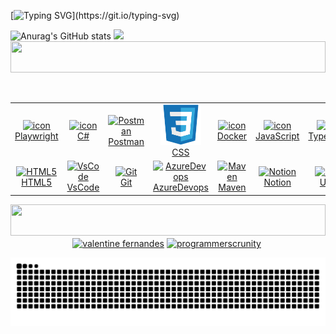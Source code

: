 <!--Title @IasmineSilva-->
[![Typing SVG](https://readme-typing-svg.herokuapp.com?font=Fira+Code&pause=1000&color=A020F0&random=false&width=435&lines=Ol%C3%A1%2C+Me+chamo+Iasmine.+;Bem+vindo+ao+meu+perfil+no+Github!)](https://git.io/typing-svg)
<!--<div align="center">
</div>-->
![Anurag's GitHub stats](https://github-readme-stats.vercel.app/api?username=iasminesilva&show_icons=true&theme=buefy)
<img height="180em" src="https://github-readme-stats.vercel.app/api/top-langs/?username=iasminesilva&layout=compact&langs_count=7&theme=buefy"/>
<img width="100%" height="50" src="https://i.imgur.com/dBaSKWF.gif"/>
<div align="center">
  <a href="https://github.com/IasmineSilva">
   <br>
<table align="center">
  <tr>
    <td align="center" width="96">
      <a href="#macropower-tech">
        <img src="https://cdn.jsdelivr.net/gh/devicons/devicon@latest/icons/playwright/playwright-original.svg" alt="icon" width="65" height="65" />
      </a>
      <br>Playwright
    </td>
    <td align="center" width="96">
        <img src="https://techstack-generator.vercel.app/csharp-icon.svg" alt="icon" width="65" height="65" alt="csharp" />
      <br>C#
    </td>
    <td align="center" width="96">
        <img src="https://cdn.jsdelivr.net/gh/devicons/devicon@latest/icons/postman/postman-original.svg" width="65" height="65" alt="Postman" />
      <br>Postman
    </td>
    <td align="center" width="96">
        <img src="https://raw.githubusercontent.com/devicons/devicon/master/icons/css3/css3-original.svg" width="65" height="65" alt="CSS" />
      <br>CSS
    </td>
    <td align="center" width="96">
        <img src="https://techstack-generator.vercel.app/docker-icon.svg" alt="icon" width="65" height="65" />
      <br>Docker
    </td>
    <td align="center" width="96">
        <img src="https://techstack-generator.vercel.app/js-icon.svg" alt="icon" width="65" height="65" />
      <br>JavaScript
    </td>
    <td align="center" width="96">
        <img src="https://techstack-generator.vercel.app/ts-icon.svg" alt="icon" width="65" height="65" />
      <br>TypeScript
    </td>
    <td align="center" width="96">
        <img src="https://user-images.githubusercontent.com/25181517/192108372-f71d70ac-7ae6-4c0d-8395-51d8870c2ef0.png" width="65" height="65" alt="Git" />
      <br>Git
    </td>
    <td align="center" width="96">
        <img src="https://techstack-generator.vercel.app/github-icon.svg" width="65" height="65" alt="Github" />
      <br>Github
    </td>
    <tr>
     <td align="center"  width="96">
        <img src="https://skillicons.dev/icons?i=html" width="48" height="48" alt="HTML5" />
      <br>HTML5
    </td>
    </td>
    <td align="center" width="96">
      <img src="https://skillicons.dev/icons?i=vscode" width="48" height="48" alt="VsCode" />
      <br>VsCode
    </td>
    <td align="center" width="96"> 
        <img src="https://user-images.githubusercontent.com/25181517/192108372-f71d70ac-7ae6-4c0d-8395-51d8870c2ef0.png" width="48" height="48" alt="Git" />
      <br>Git
    </td>
   <td align="center" width="96"> 
        <img src="https://cdn.jsdelivr.net/gh/devicons/devicon@latest/icons/azuredevops/azuredevops-original.svg" width="48" height="48" alt="AzureDevops" />
      <br>AzureDevops
    </td>
   <td align="center" width="96"> 
        <img src="https://cdn.jsdelivr.net/gh/devicons/devicon@latest/icons/maven/maven-original.svg" width="48" height="48" alt="Maven" />
      <br>Maven
    </td>
     <td align="center" width="96">
        <img src="https://cdn.jsdelivr.net/gh/devicons/devicon@latest/icons/notion/notion-original.svg" width="65" height="65" alt="Notion" />
      <br>Notion
    </td>
     <td align="center" width="96">
        <img src="https://cdn.jsdelivr.net/gh/devicons/devicon@latest/icons/unity/unity-original.svg" width="65" height="65" alt="Unity" />
      <br>Unity
    </td>
    <td align="center" width="96">
        <img src="https://cdn.jsdelivr.net/gh/devicons/devicon@latest/icons/visualstudio/visualstudio-original.svg" width="65" height="65" alt="VisualStudio" />
      <br>VisualStudio
    </td>
     <td align="center" width="96">
            <img src="https://cdn.jsdelivr.net/gh/devicons/devicon@latest/icons/k6/k6-original.svg" width="48" height="48" alt="K6" />
      <br>K6
    </td>
</table>  
  
  <div>
    <img width="100%" height="50" src="https://i.imgur.com/dBaSKWF.gif"/>
    <a href="https://www.linkedin.com/in/iasmine-silva-5614611aa" target="blank"><img align="center" src="https://raw.githubusercontent.com/rahuldkjain/github-profile-readme-generator/master/src/images/icons/Social/linked-in-alt.svg" alt="valentine fernandes" height="30" width="40" /></a>
    <a href="https://instagram.com/iasmine__silva" target="blank"><img align="center" src="https://raw.githubusercontent.com/rahuldkjain/github-profile-readme-generator/master/src/images/icons/Social/instagram.svg" alt="programmerscrunity" height="30" width="40" /></a>
    <a href="https://instagram.com/iasmine__silva" target="blank"><img align="center" /></a>
  </div>
    
   <!------------------------------------------------Sneek Gusano-------------------------------------------->

   ![snake gif](https://github.com/IasmineSilva/IasmineSilva/blob/output/github-contribution-grid-snake.svg)
